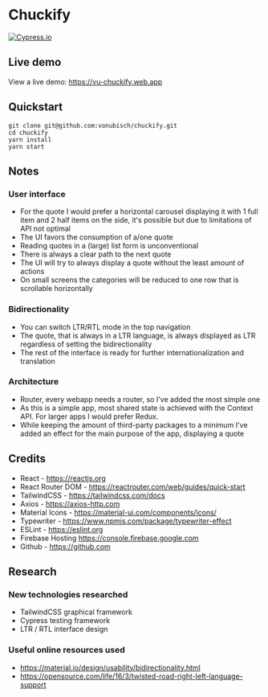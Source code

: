 # Chuckify
[![Cypress.io](https://img.shields.io/badge/tested%20with-Cypress-04C38E.svg)](https://www.cypress.io/)

## Live demo
View a live demo: https://vu-chuckify.web.app

## Quickstart
```
git clone git@github.com:vonubisch/chuckify.git
cd chuckify
yarn install
yarn start
```

## Notes
### User interface
- For the quote I would prefer a horizontal carousel displaying it with 1 full item and 2 half items on the side, it's possible but due to limitations of API not optimal
- The UI favors the consumption of a/one quote
- Reading quotes in a (large) list form is unconventional
- There is always a clear path to the next quote
- The UI will try to always display a quote without the least amount of actions
- On small screens the categories will be reduced to one row that is scrollable horizontally

### Bidirectionality
- You can switch LTR/RTL mode in the top navigation
- The quote, that is always in a LTR language, is always displayed as LTR regardless of setting the bidirectionality
- The rest of the interface is ready for further internationalization and translation

### Architecture
- Router, every webapp needs a router, so I've added the most simple one
- As this is a simple app, most shared state is achieved with the Context API. For larger apps I would prefer Redux.
- While keeping the amount of third-party packages to a minimum I've added an effect for the main purpose of the app, displaying a quote

## Credits
- React - https://reactjs.org
- React Router DOM - https://reactrouter.com/web/guides/quick-start
- TailwindCSS - https://tailwindcss.com/docs
- Axios - https://axios-http.com 
- Material Icons - https://material-ui.com/components/icons/ 
- Typewriter - https://www.npmjs.com/package/typewriter-effect
- ESLint - https://eslint.org
- Firebase Hosting https://console.firebase.google.com
- Github - https://github.com

## Research
### New technologies researched
- TailwindCSS graphical framework
- Cypress testing framework
- LTR / RTL interface design
### Useful online resources used
- https://material.io/design/usability/bidirectionality.html
- https://opensource.com/life/16/3/twisted-road-right-left-language-support